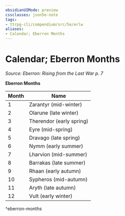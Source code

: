 ```yaml
---
obsidianUIMode: preview
cssclasses: json5e-note
tags:
- ttrpg-cli/compendium/src/5e/erlw
aliases:
- Calendar; Eberron Months
---
```

# Calendar; Eberron Months
*Source: Eberron: Rising from the Last War p. 7* 

**Eberron Months**

| Month | Name |
|-------|------|
| 1 | Zarantyr (mid-winter) |
| 2 | Olarune (late winter) |
| 3 | Therendor (early spring) |
| 4 | Eyre (mid-spring) |
| 5 | Dravago (late spring) |
| 6 | Nymm (early summer) |
| 7 | Lharvion (mid-summer) |
| 8 | Barrakas (late summer) |
| 9 | Rhaan (early autumn) |
| 10 | Sypheros (mid-autumn) |
| 11 | Aryth (late autumn) |
| 12 | Vult (early winter) |
^eberron-months